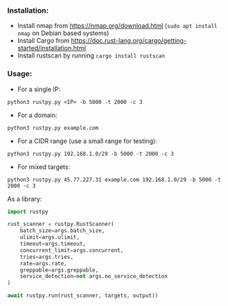 



### Installation:
- Install nmap from https://nmap.org/download.html (`sudo apt install nmap` on Debian based systems)
- Install Cargo from https://doc.rust-lang.org/cargo/getting-started/installation.html
- Install rustscan by running `cargo install rustscan`


### Usage:
- For a single IP:
```
python3 rustpy.py <IP> -b 5000 -t 2000 -c 3
```

- For a domain:
```
python3 rustpy.py example.com
```

- For a CIDR range (use a small range for testing):
```
python3 rustpy.py 192.168.1.0/29 -b 5000 -t 2000 -c 3
```

- For mixed targets:
```
python3 rustpy.py 45.77.227.31 example.com 192.168.1.0/29 -b 5000 -t 2000 -c 3
```

As a library:
```python
import rustpy

rust_scanner = rustpy.RustScanner(
    batch_size=args.batch_size,
    ulimit=args.ulimit,
    timeout=args.timeout,
    concurrent_limit=args.concurrent,
    tries=args.tries,
    rate=args.rate,
    greppable=args.greppable,
    service_detection=not args.no_service_detection
)

await rustpy.run(rust_scanner, targets, output))